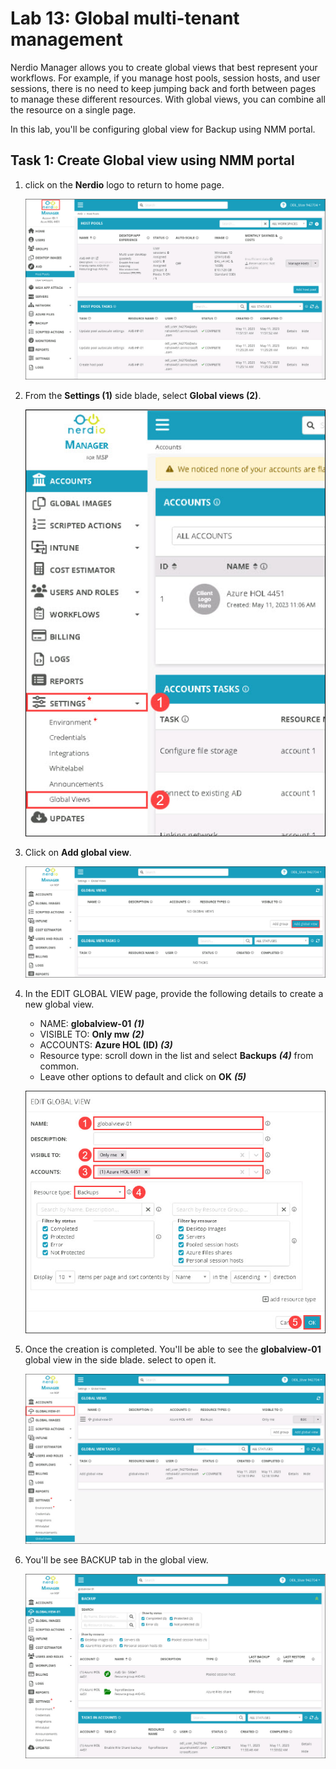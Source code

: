 # Lab 13: Global multi-tenant management

Nerdio Manager allows you to create global views that best represent your workflows. For example, if you manage host pools, session hosts, and user sessions, there is no need to keep jumping back and forth between pages to manage these different resources. With global views, you can combine all the resource on a single page. 

In this lab, you'll be configuring global view for Backup using NMM portal.

## Task 1: Create Global view using NMM portal

1. click on the **Nerdio** logo to return to home page.

   ![](media/snmm2.jpg)

1. From the **Settings (1)** side blade, select **Global views (2)**.

   ![](media/snmm3.jpg)

1. Click on **Add global view**.

   ![](media/snmm4.jpg)

1. In the EDIT GLOBAL VIEW page, provide the following details to create a new global view.

   - NAME: **globalview-01** ***(1)***
   - VISIBLE TO: **Only mw** ***(2)***
   - ACCOUNTS: **Azure HOL (ID)** ***(3)***
   - Resource type: scroll down in the list and select **Backups** ***(4)*** from common.
   - Leave other options to default and click on **OK** ***(5)***

   ![](media/snmm5.jpg)   

1. Once the creation is completed. You'll be able to see the **globalview-01** global view in the side blade. select to open it.

   ![](media/snmm6.jpg)  

1. You'll be see BACKUP tab in the global view.

   ![](media/snmm7.jpg) 

